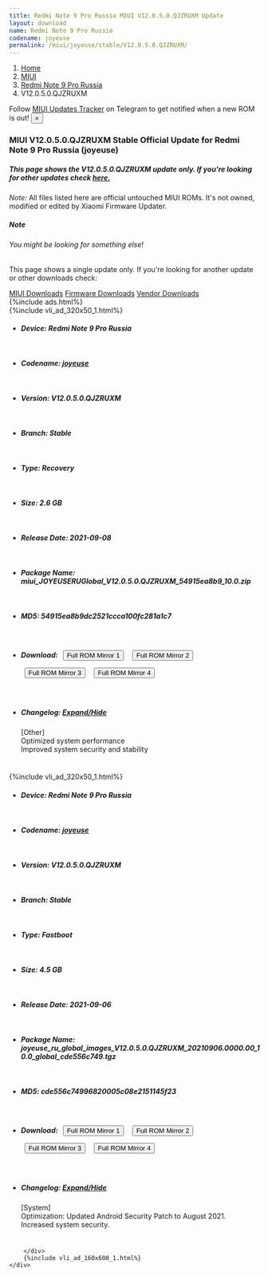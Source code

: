 ```yaml
---
title: Redmi Note 9 Pro Russia MIUI V12.0.5.0.QJZRUXM Update
layout: download
name: Redmi Note 9 Pro Russia
codename: joyeuse
permalink: /miui/joyeuse/stable/V12.0.5.0.QJZRUXM/
---
```

<nav aria-label="breadcrumb">
    <ol class="breadcrumb">
        <li class="breadcrumb-item"><a href="/">Home</a></li>
        <li class="breadcrumb-item"><a href="/miui/">MIUI</a></li>
        <li class="breadcrumb-item"><a href="/miui/joyeuse/">Redmi Note 9 Pro Russia</a></li>
        <li class="breadcrumb-item active" aria-current="page">V12.0.5.0.QJZRUXM</li>
    </ol>
</nav>
<div class="alert alert-primary alert-dismissible fade show" role="alert">
    Follow <a href="https://t.me/MIUIUpdatesTracker" class="alert-link">MIUI Updates Tracker</a> on Telegram to get
    notified when a new ROM is out!
    <button type="button" class="close" data-dismiss="alert" aria-label="Close">
        <span aria-hidden="true">&times;</span>
    </button>
</div>
<div class="col-12 mx-auto">
    <h3 class="title bg-light p-2 rounded">MIUI V12.0.5.0.QJZRUXM Stable Official Update for Redmi Note 9 Pro Russia (joyeuse)</h3>
    <h5>This page shows the V12.0.5.0.QJZRUXM update only. If you're looking for other updates check
        <a href="/miui/joyeuse/">here.</a></h5>
    <p><i>Note: </i>All files listed here are official untouched MIUI ROMs.
        It's not owned, modified or edited by Xiaomi Firmware Updater.</p>
    <div class="card">
        <div class="card-body">
            <h5 class="card-title">Note</h5>
            <h6 class="card-subtitle mb-2 text-muted">You might be looking for something else!</h6>
            <p class="card-text">This page shows a single update only.
                If you're looking for another update or other downloads check:</p>
            <a href="/miui/" class="card-link">MIUI Downloads</a>
            <a href="/firmware/" class="card-link">Firmware Downloads</a>
            <a href="/vendor/" class="card-link">Vendor Downloads</a>
        </div>
    </div>
    {%include ads.html%}
    <div class="row justify-content-center">
        <div class="col-10" id="downloads">
                    <div class="card card-body">
            {%include vli_ad_320x50_1.html%}
            <ul class="list-unstyled">
                <li style="padding-bottom: 10px;">
                    <h5><b>Device: </b>Redmi Note 9 Pro Russia</h5>
                </li>
                <li style="padding-bottom: 10px;">
                    <h5><b>Codename: </b> <a href="/miui/joyeuse/" target="_blank">joyeuse</a> </h5>
                </li>
                <li style="padding-bottom: 10px;">
                    <h5><b>Version: </b>V12.0.5.0.QJZRUXM</h5>
                </li>
                <li style="padding-bottom: 10px;">
                    <h5><b>Branch: </b>Stable</h5>
                </li>
                <li style="padding-bottom: 10px;">
                    <h5><b>Type: </b>Recovery</h5>
                </li>
                <li style="padding-bottom: 10px;">
                    <h5><b>Size: </b>2.6 GB</h5>
                </li>
                <li style="padding-bottom: 10px;">
                    <h5><b>Release Date: </b>2021-09-08</h5>
                </li>
                <li style="padding-bottom: 10px;">
                    <h5><b>Package Name: </b><span id="filename" class="text-dark">miui_JOYEUSERUGlobal_V12.0.5.0.QJZRUXM_54915ea8b9_10.0.zip</span></h5>
                </li>
                <li style="padding-bottom: 10px;">
                    <h5><b>MD5: </b><span id="md5" class="text-muted">54915ea8b9dc2521ccca100fc281a1c7</span></h5>
                </li>
                <li style="padding-bottom: 10px;">
                    <h5><b>Download: </b> <button type="button" id="download" class="btn btn-primary" style="margin: 7px;" onclick="window.open('https://bigota.d.miui.com/V12.0.5.0.QJZRUXM/miui_JOYEUSERUGlobal_V12.0.5.0.QJZRUXM_54915ea8b9_10.0.zip', '_blank');"><i class="fa fa-download"></i> Full ROM Mirror 1</button> <button type="button" id="download" class="btn btn-primary" style="margin: 7px;" onclick="window.open('https://ks3orig.bigota.d.miui.com/V12.0.5.0.QJZRUXM/miui_JOYEUSERUGlobal_V12.0.5.0.QJZRUXM_54915ea8b9_10.0.zip', '_blank');"><i class="fa fa-download"></i> Full ROM Mirror 2</button> <button type="button" id="download" class="btn btn-primary" style="margin: 7px;" onclick="window.open('https://airtel.bigota.d.miui.com/V12.0.5.0.QJZRUXM/miui_JOYEUSERUGlobal_V12.0.5.0.QJZRUXM_54915ea8b9_10.0.zip', '_blank');"><i class="fa fa-download"></i> Full ROM Mirror 3</button> <button type="button" id="download" class="btn btn-primary" style="margin: 7px;" onclick="window.open('https://hugeota.d.miui.com/V12.0.5.0.QJZRUXM/miui_JOYEUSERUGlobal_V12.0.5.0.QJZRUXM_54915ea8b9_10.0.zip', '_blank');"><i class="fa fa-download"></i> Full ROM Mirror 4</button></h5>
                </li>
                <li style="padding-bottom: 10px;">
                    <h5><b>Changelog: </b><a href="#joyeuse_1_changelog" data-toggle="collapse" role="button"
                            aria-expanded="false" aria-controls="joyeuse_1_changelog"> <i class="fa fa-arrow-down"
                                aria-hidden="true"></i> Expand/Hide</a></h5>
                    <div class="collapse" id="joyeuse_1_changelog">
                        <p id="changelog_text">[Other]<br>Optimized system performance<br>Improved system security and stability</p>
                    </div>
                </li>
            </ul>
        </div>
        <div class="card card-body">
            {%include vli_ad_320x50_1.html%}
            <ul class="list-unstyled">
                <li style="padding-bottom: 10px;">
                    <h5><b>Device: </b>Redmi Note 9 Pro Russia</h5>
                </li>
                <li style="padding-bottom: 10px;">
                    <h5><b>Codename: </b> <a href="/miui/joyeuse/" target="_blank">joyeuse</a> </h5>
                </li>
                <li style="padding-bottom: 10px;">
                    <h5><b>Version: </b>V12.0.5.0.QJZRUXM</h5>
                </li>
                <li style="padding-bottom: 10px;">
                    <h5><b>Branch: </b>Stable</h5>
                </li>
                <li style="padding-bottom: 10px;">
                    <h5><b>Type: </b>Fastboot</h5>
                </li>
                <li style="padding-bottom: 10px;">
                    <h5><b>Size: </b>4.5 GB</h5>
                </li>
                <li style="padding-bottom: 10px;">
                    <h5><b>Release Date: </b>2021-09-06</h5>
                </li>
                <li style="padding-bottom: 10px;">
                    <h5><b>Package Name: </b><span id="filename" class="text-dark">joyeuse_ru_global_images_V12.0.5.0.QJZRUXM_20210906.0000.00_10.0_global_cde556c749.tgz</span></h5>
                </li>
                <li style="padding-bottom: 10px;">
                    <h5><b>MD5: </b><span id="md5" class="text-muted">cde556c74996820005c08e2151145f23</span></h5>
                </li>
                <li style="padding-bottom: 10px;">
                    <h5><b>Download: </b> <button type="button" id="download" class="btn btn-primary" style="margin: 7px;" onclick="window.open('https://bigota.d.miui.com/V12.0.5.0.QJZRUXM/joyeuse_ru_global_images_V12.0.5.0.QJZRUXM_20210906.0000.00_10.0_global_cde556c749.tgz', '_blank');"><i class="fa fa-download"></i> Full ROM Mirror 1</button> <button type="button" id="download" class="btn btn-primary" style="margin: 7px;" onclick="window.open('https://ks3orig.bigota.d.miui.com/V12.0.5.0.QJZRUXM/joyeuse_ru_global_images_V12.0.5.0.QJZRUXM_20210906.0000.00_10.0_global_cde556c749.tgz', '_blank');"><i class="fa fa-download"></i> Full ROM Mirror 2</button> <button type="button" id="download" class="btn btn-primary" style="margin: 7px;" onclick="window.open('https://airtel.bigota.d.miui.com/V12.0.5.0.QJZRUXM/joyeuse_ru_global_images_V12.0.5.0.QJZRUXM_20210906.0000.00_10.0_global_cde556c749.tgz', '_blank');"><i class="fa fa-download"></i> Full ROM Mirror 3</button> <button type="button" id="download" class="btn btn-primary" style="margin: 7px;" onclick="window.open('https://hugeota.d.miui.com/V12.0.5.0.QJZRUXM/joyeuse_ru_global_images_V12.0.5.0.QJZRUXM_20210906.0000.00_10.0_global_cde556c749.tgz', '_blank');"><i class="fa fa-download"></i> Full ROM Mirror 4</button></h5>
                </li>
                <li style="padding-bottom: 10px;">
                    <h5><b>Changelog: </b><a href="#joyeuse_2_changelog" data-toggle="collapse" role="button"
                            aria-expanded="false" aria-controls="joyeuse_2_changelog"> <i class="fa fa-arrow-down"
                                aria-hidden="true"></i> Expand/Hide</a></h5>
                    <div class="collapse" id="joyeuse_2_changelog">
                        <p id="changelog_text">[System]<br>Optimization: Updated Android Security Patch to August 2021. Increased system security.</p>
                    </div>
                </li>
            </ul>
        </div>

        </div>
        {%include vli_ad_160x600_1.html%}
    </div>
</div>
